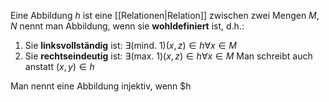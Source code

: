 Eine Abbildung $h$ ist eine [[Relationen|Relation]] zwischen zwei Mengen $M, N$ nennt man Abbildung, wenn sie **wohldefiniert** ist, d.h.:
1. Sie **linksvollständig** ist: $\exists \text{(mind. 1)}(x, z) \in h \forall x \in M$ 
2. Sie **rechtseindeutig** ist: $\exists \text{(max. 1)} (x, z) \in h \forall x \in M$ 
Man schreibt auch anstatt $(x,y) \in h$ 

Man nennt eine Abbildung injektiv, wenn $h
